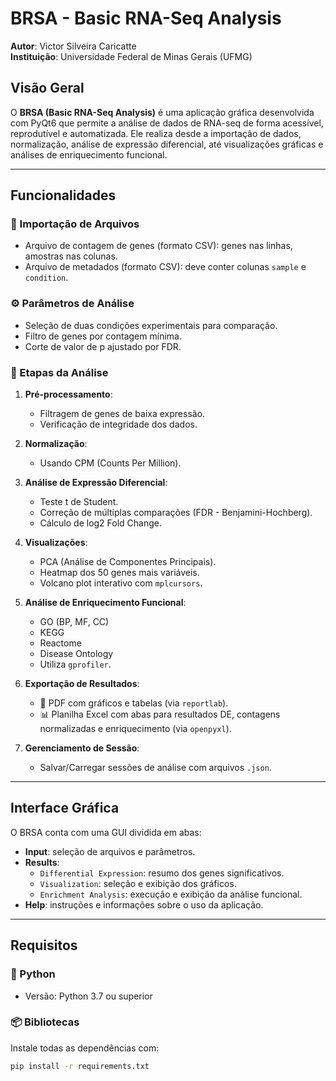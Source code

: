 # BRSA - Basic RNA-Seq Analysis

**Autor**: Victor Silveira Caricatte  
**Instituição**: Universidade Federal de Minas Gerais (UFMG)

## Visão Geral

O **BRSA (Basic RNA-Seq Analysis)** é uma aplicação gráfica desenvolvida com PyQt6 que permite a análise de dados de RNA-seq de forma acessível, reprodutível e automatizada. Ele realiza desde a importação de dados, normalização, análise de expressão diferencial, até visualizações gráficas e análises de enriquecimento funcional.

---

## Funcionalidades

### 📂 Importação de Arquivos
- Arquivo de contagem de genes (formato CSV): genes nas linhas, amostras nas colunas.
- Arquivo de metadados (formato CSV): deve conter colunas `sample` e `condition`.

### ⚙️ Parâmetros de Análise
- Seleção de duas condições experimentais para comparação.
- Filtro de genes por contagem mínima.
- Corte de valor de p ajustado por FDR.

### 🔬 Etapas da Análise
1. **Pré-processamento**:
   - Filtragem de genes de baixa expressão.
   - Verificação de integridade dos dados.

2. **Normalização**:
   - Usando CPM (Counts Per Million).

3. **Análise de Expressão Diferencial**:
   - Teste t de Student.
   - Correção de múltiplas comparações (FDR - Benjamini-Hochberg).
   - Cálculo de log2 Fold Change.

4. **Visualizações**:
   - PCA (Análise de Componentes Principais).
   - Heatmap dos 50 genes mais variáveis.
   - Volcano plot interativo com `mplcursors`.

5. **Análise de Enriquecimento Funcional**:
   - GO (BP, MF, CC)
   - KEGG
   - Reactome
   - Disease Ontology
   - Utiliza `gprofiler`.

6. **Exportação de Resultados**:
   - 📄 PDF com gráficos e tabelas (via `reportlab`).
   - 📊 Planilha Excel com abas para resultados DE, contagens normalizadas e enriquecimento (via `openpyxl`).

7. **Gerenciamento de Sessão**:
   - Salvar/Carregar sessões de análise com arquivos `.json`.

---

## Interface Gráfica

O BRSA conta com uma GUI dividida em abas:

- **Input**: seleção de arquivos e parâmetros.
- **Results**:
  - `Differential Expression`: resumo dos genes significativos.
  - `Visualization`: seleção e exibição dos gráficos.
  - `Enrichment Analysis`: execução e exibição da análise funcional.
- **Help**: instruções e informações sobre o uso da aplicação.

---

## Requisitos

### 🐍 Python
- Versão: Python 3.7 ou superior

### 📦 Bibliotecas

Instale todas as dependências com:

```bash
pip install -r requirements.txt
